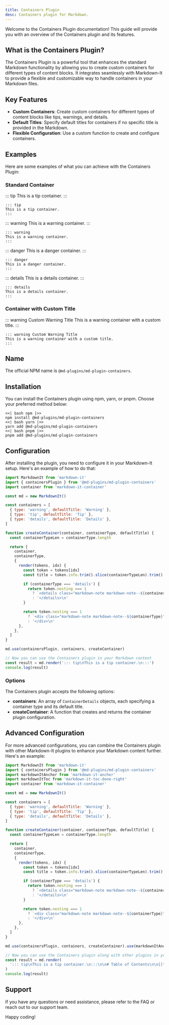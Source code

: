 ```yaml
---
title: Containers Plugin
desc: Containers plugin for Markdown.
---
```


Welcome to the Containers Plugin documentation! This guide will provide you with an overview of the Containers plugin and its features.

## What is the Containers Plugin?

The Containers Plugin is a powerful tool that enhances the standard Markdown functionality by allowing you to create custom containers for different types of content blocks. It integrates seamlessly with Markdown-It to provide a flexible and customizable way to handle containers in your Markdown files.

## Key Features

- **Custom Containers**: Create custom containers for different types of content blocks like tips, warnings, and details.
- **Default Titles**: Specify default titles for containers if no specific title is provided in the Markdown.
- **Flexible Configuration**: Use a custom function to create and configure containers.

## Examples

Here are some examples of what you can achieve with the Containers Plugin:

### Standard Container

::: tip
This is a tip container.
:::

```markup
::: tip
This is a tip container.
:::
```

::: warning
This is a warning container.
:::

```markup
::: warning
This is a warning container.
:::
```

::: danger
This is a danger container.
:::

```markup
::: danger
This is a danger container.
:::
```

::: details
This is a details container.
:::

```markup
::: details
This is a details container.
:::
```

### Container with Custom Title

::: warning Custom Warning Title
This is a warning container with a custom title.
:::

```markup
::: warning Custom Warning Title
This is a warning container with a custom title.
:::
```

## Name

The official NPM name is `@md-plugins/md-plugin-containers`.

## Installation

You can install the Containers plugin using npm, yarn, or pnpm. Choose your preferred method below:

```tabs
<<| bash npm |>>
npm install @md-plugins/md-plugin-containers
<<| bash yarn |>>
yarn add @md-plugins/md-plugin-containers
<<| bash pnpm |>>
pnpm add @md-plugins/md-plugin-containers
```

## Configuration

After installing the plugin, you need to configure it in your Markdown-It setup. Here's an example of how to do that:

```javascript
import MarkdownIt from 'markdown-it'
import { containersPlugin } from '@md-plugins/md-plugin-containers'
import container from 'markdown-it-container'

const md = new MarkdownIt()

const containers = [
  { type: 'warning', defaultTitle: 'Warning' },
  { type: 'tip', defaultTitle: 'Tip' },
  { type: 'details', defaultTitle: 'Details' },
]

function createContainer(container, containerType, defaultTitle) {
  const containerTypeLen = containerType.length

  return [
    container,
    containerType,
    {
      render(tokens, idx) {
        const token = tokens[idx]
        const title = token.info.trim().slice(containerTypeLen).trim() || defaultTitle

        if (containerType === 'details') {
          return token.nesting === 1
            ? `<details class="markdown-note markdown-note--${containerType}"><summary class="markdown-note__title">${title}</summary>\n`
            : '</details>\n'
        }

        return token.nesting === 1
          ? `<div class="markdown-note markdown-note--${containerType}"><p class="markdown-note__title">${title}</p>\n`
          : '</div>\n'
      },
    },
  ]
}

md.use(containersPlugin, containers, createContainer)

// Now you can use the Containers plugin in your Markdown content
const result = md.render('::: tip\nThis is a tip container.\n:::')
console.log(result)
```

### Options

The Containers plugin accepts the following options:

- **containers**: An array of `ContainerDetails` objects, each specifying a container type and its default title.
- **createContainer**: A function that creates and returns the container plugin configuration.

## Advanced Configuration

For more advanced configurations, you can combine the Containers plugin with other Markdown-It plugins to enhance your Markdown content further. Here's an example:

```javascript
import MarkdownIt from 'markdown-it'
import { containersPlugin } from '@md-plugins/md-plugin-containers'
import markdownItAnchor from 'markdown-it-anchor'
import markdownItToc from 'markdown-it-toc-done-right'
import container from 'markdown-it-container'

const md = new MarkdownIt()

const containers = [
  { type: 'warning', defaultTitle: 'Warning' },
  { type: 'tip', defaultTitle: 'Tip' },
  { type: 'details', defaultTitle: 'Details' },
]

function createContainer(container, containerType, defaultTitle) {
  const containerTypeLen = containerType.length

  return [
    container,
    containerType,
    {
      render(tokens, idx) {
        const token = tokens[idx]
        const title = token.info.trim().slice(containerTypeLen).trim() || defaultTitle

        if (containerType === 'details') {
          return token.nesting === 1
            ? `<details class="markdown-note markdown-note--${containerType}"><summary class="markdown-note__title">${title}</summary>\n`
            : '</details>\n'
        }

        return token.nesting === 1
          ? `<div class="markdown-note markdown-note--${containerType}"><p class="markdown-note__title">${title}</p>\n`
          : '</div>\n'
      },
    },
  ]
}

md.use(containersPlugin, containers, createContainer).use(markdownItAnchor).use(markdownItToc)

// Now you can use the Containers plugin along with other plugins in your Markdown content
const result = md.render(
  '::: tip\nThis is a tip container.\n:::\n\n# Table of Contents\n\n[[toc]]\n\n::: warning Custom Warning Title\nThis is a warning container with a custom title.\n:::',
)
console.log(result)
```

## Support

If you have any questions or need assistance, please refer to the FAQ or reach out to our support team.

Happy coding!
